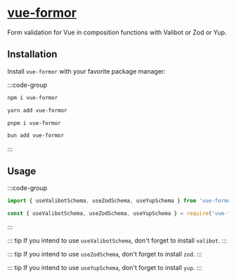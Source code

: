 # [vue-formor](https://github.com/Vanilla-IceCream/vue-formor)

Form validation for Vue in composition functions with Valibot or Zod or Yup.

## Installation

Install `vue-formor` with your favorite package manager:

:::code-group

```sh [npm]
npm i vue-formor
```

```sh [Yarn]
yarn add vue-formor
```

```sh [pnpm]
pnpm i vue-formor
```

```sh [Bun]
bun add vue-formor
```

:::

## Usage

:::code-group

```ts [ESM]
import { useValibotSchema, useZodSchema, useYupSchema } from 'vue-formor';
```

```ts [CJS]
const { useValibotSchema, useZodSchema, useYupSchema } = require('vue-formor');
```

:::

::: tip
If you intend to use `useValibotSchema`, don't forget to install `valibot`.
:::

::: tip
If you intend to use `useZodSchema`, don't forget to install `zod`.
:::

::: tip
If you intend to use `useYupSchema`, don't forget to install `yup`.
:::
